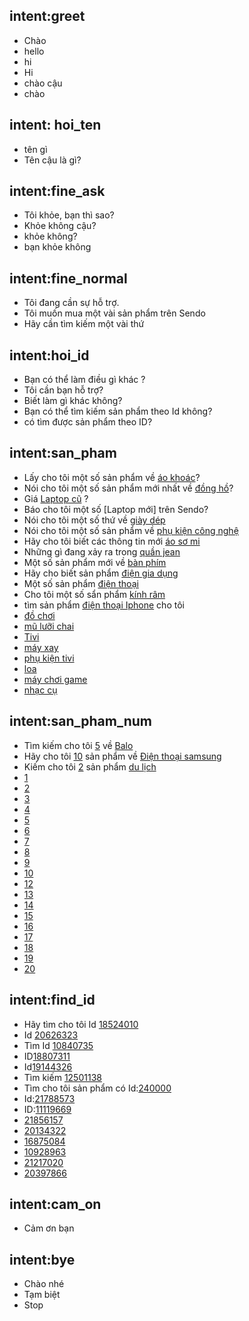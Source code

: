 ## intent:greet
- Chào
- hello
- hi
- Hi
- chào cậu
- chào

## intent: hoi_ten
- tên gì
- Tên cậu là gì?

## intent:fine_ask
- Tôi khỏe, bạn thì sao?
- Khỏe không cậu?
- khỏe không?
- bạn khỏe không

## intent:fine_normal
- Tôi đang cần sự hỗ trợ. 
- Tôi muốn mua một vài sản phẩm trên Sendo
- Hãy cần tìm kiếm một vài thứ

## intent:hoi_id
- Bạn có thể làm điều gì khác ?
- Tôi cần bạn hỗ trợ?
- Biết làm gì khác không?
- Bạn có thể tìm kiếm sản phẩm theo Id không?
- có tìm được sản phẩm theo ID?

## intent:san_pham
- Lấy cho tôi một số sản phẩm về [áo khoác](category)?
- Nói cho tôi một số sản phẩm mới nhất về [đồng hồ](category)?
- Giá [Laptop cũ](category) ?
- Báo cho tôi  một số [Laptop mới] trên Sendo?
- Nói cho tôi một số thứ về [giày dép](category)
- Nói cho tôi một số sản phẩm về [phụ kiện công nghệ](category)
- Hãy cho tôi biết các thông tin mới [áo sơ mi](category)
- Những gì đang xảy ra trong [quần jean](category)
- Một số sản phẩm mới về [bàn phím](category)
- Hãy cho biết sản phẩm [điện gia dụng](category)
- Một số sản phẩm [điện thoại](category)
- Cho tôi một số sẩn phẩm [kính râm](category)
- tìm sản phẩm [điện thoại Iphone](category) cho tôi
- [đồ chơi](category)
- [mũ lưỡi chai](category)
- [Tivi](category)
- [máy xay](category)
- [phụ kiện tivi](category)
- [loa](category)
- [máy chơi game](category)
- [nhạc cụ](category)

## intent:san_pham_num
- Tìm kiếm cho tôi [5](number) về [Balo](category)
- Hãy cho tôi [10](number) sản phẩm về [Điện thoại samsung](category)
- Kiếm cho tôi [2](number) sản phẩm [du lịch](category)
- [1](number)
- [2](number)
- [3](number)
- [4](number)
- [5](number)
- [6](number)
- [7](number)
- [8](number)
- [9](number)
- [10](number)
- [12](number)
- [13](number)
- [14](number)
- [15](number)
- [16](number)
- [17](number)
- [18](number)
- [19](number)
- [20](number)

## intent:find_id
- Hãy tìm cho tôi Id [18524010](productid)
- Id [20626323](productid)
- Tìm Id [10840735](productid)
- ID[18807311](productid)
- Id[19144326](productid)
- Tìm kiếm [12501138](productid)
- Tìm cho tôi sản phẩm có Id:[240000](productid)
- Id:[21788573](productid)
- ID:[11119669](productid)
- [21856157](productid)
- [20134322](productid)
- [16875084](productid)
- [10928963](productid)
- [21217020](productid)
- [20397866](productid)

## intent:cam_on
- Cảm ơn bạn

## intent:bye
- Chào nhé
- Tạm biệt
- Stop